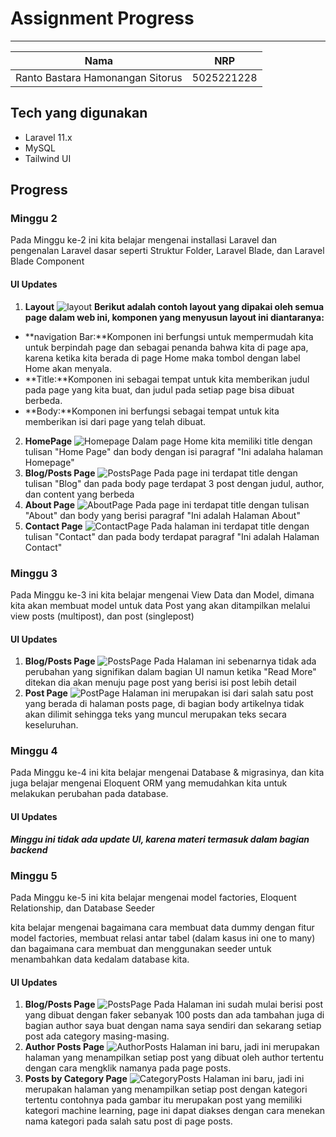 # Assignment Progress

---

|               Nama               |    NRP     |
| :------------------------------: | :--------: |
| Ranto Bastara Hamonangan Sitorus | 5025221228 |

## Tech yang digunakan

-   Laravel 11.x
-   MySQL
-   Tailwind UI

## Progress

### Minggu 2

Pada Minggu ke-2 ini kita belajar mengenai installasi Laravel dan pengenalan Laravel dasar seperti Struktur Folder, Laravel Blade, dan Laravel Blade Component

#### UI Updates

1. **Layout**
   ![layout](resources/assets/markdown/images/Layout.png)
   **Berikut adalah contoh layout yang dipakai oleh semua page dalam web ini, komponen yang menyusun layout ini diantaranya:**

-   **navigation Bar:**Komponen ini berfungsi untuk mempermudah kita untuk berpindah page dan sebagai penanda bahwa kita di page apa, karena ketika kita berada di page Home maka tombol dengan label Home akan menyala.
-   **Title:**Komponen ini sebagai tempat untuk kita memberikan judul pada page yang kita buat, dan judul pada setiap page bisa dibuat berbeda.
-   **Body:**Komponen ini berfungsi sebagai tempat untuk kita memberikan isi dari page yang telah dibuat.

2. **HomePage**
   ![Homepage](resources/assets/markdown/images/Homepage.png)
   Dalam page Home kita memiliki title dengan tulisan "Home Page" dan body dengan isi paragraf "Ini adalaha halaman Homepage"
3. **Blog/Posts Page**
   ![PostsPage](resources/assets/markdown/images/Posts%20Page.png)
   Pada page ini terdapat title dengan tulisan "Blog" dan pada body page terdapat 3 post dengan judul, author, dan content yang berbeda
4. **About Page**
   ![AboutPage](resources/assets/markdown/images/About%20Page.png)
   Pada page ini terdapat title dengan tulisan "About" dan body yang berisi paragraf "Ini adalah Halaman About"
5. **Contact Page**
   ![ContactPage](resources/assets/markdown/images/Contact%20Page.png)
   Pada halaman ini terdapat title dengan tulisan "Contact" dan pada body terdapat paragraf "Ini adalah Halaman Contact"

### Minggu 3

Pada Minggu ke-3 ini kita belajar mengenai View Data dan Model, dimana kita akan membuat model untuk data Post yang akan ditampilkan melalui view posts (multipost), dan post (singlepost)

#### UI Updates

1. **Blog/Posts Page**
   ![PostsPage](resources/assets/markdown/images/Posts%20Page%20v2.png)
   Pada Halaman ini sebenarnya tidak ada perubahan yang signifikan dalam bagian UI namun ketika "Read More" ditekan dia akan menuju page post yang berisi isi post lebih detail
2. **Post Page**
   ![PostPage](resources/assets/markdown/images/Single%20Post%20Page.png)
   Halaman ini merupakan isi dari salah satu post yang berada di halaman posts page, di bagian body artikelnya tidak akan dilimit sehingga teks yang muncul merupakan teks secara keseluruhan.

### Minggu 4

Pada Minggu ke-4 ini kita belajar mengenai Database & migrasinya, dan kita juga belajar mengenai Eloquent ORM yang memudahkan kita untuk melakukan perubahan pada database.

#### UI Updates

**_Minggu ini tidak ada update UI, karena materi termasuk dalam bagian backend_**

### Minggu 5

Pada Minggu ke-5 ini kita belajar mengenai model factories, Eloquent Relationship, dan Database Seeder

kita belajar mengenai bagaimana cara membuat data dummy dengan fitur model factories, membuat relasi antar tabel (dalam kasus ini one to many) dan bagaimana cara membuat dan menggunakan seeder untuk menambahkan data kedalam database kita.

#### UI Updates

1. **Blog/Posts Page**
   ![PostsPage](resources/assets/markdown/images/Posts%20Page%20v3.png)
   Pada Halaman ini sudah mulai berisi post yang dibuat dengan faker sebanyak 100 posts dan ada tambahan juga di bagian author saya buat dengan nama saya sendiri dan sekarang setiap post ada category masing-masing.
2. **Author Posts Page**
   ![AuthorPosts](resources/assets/markdown/images/Authors%20Posts.png)
   Halaman ini baru, jadi ini merupakan halaman yang menampilkan setiap post yang dibuat oleh author tertentu dengan cara mengklik namanya pada page posts.
3. **Posts by Category Page**
   ![CategoryPosts](resources/assets/markdown/images/Categories%20Posts.png)
   Halaman ini baru, jadi ini merupakan halaman yang menampilkan setiap post dengan kategori tertentu contohnya pada gambar itu merupakan post yang memiliki kategori machine learning, page ini dapat diakses dengan cara menekan nama kategori pada salah satu post di page posts.
